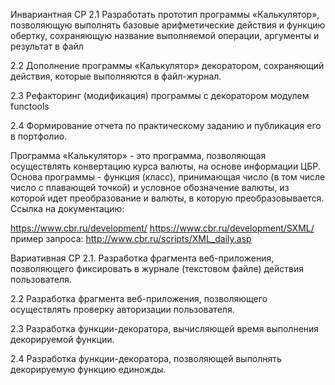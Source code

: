 Инвариантная СР
2.1 Разработать прототип программы «Калькулятор», позволяющую выполнять базовые арифметические действия и функцию обертку, сохраняющую название выполняемой операции, аргументы и результат в файл

2.2 Дополнение программы «Калькулятор» декоратором, сохраняющий действия, которые выполняются в файл-журнал.

2.3 Рефакторинг (модификация) программы с декоратором модулем functools

2.4 Формирование отчета по практическому заданию и публикация его в портфолио.

Программа «Калькулятор» - это программа, позволяющая осуществлять конвертацию курса валюты, на основе информации ЦБР. Основа программы - функция (класс), принимающая число (в том числе число с плавающей точкой) и условное обозначение валюты, из которой идет преобразование и валюты, в которую преобразовывается.
Ссылка на документацию:

https://www.cbr.ru/development/
https://www.cbr.ru/development/SXML/
пример запроса: http://www.cbr.ru/scripts/XML_daily.asp

Вариативная СР
2.1. Разработка фрагмента веб-приложения, позволяющего фиксировать в журнале (текстовом файле) действия пользователя.

2.2 Разработка фрагмента веб-приложения, позволяющего осуществлять проверку авторизации пользователя.

2.3 Разработка функции-декоратора, вычисляющей время выполнения декорируемой функции.

2.4 Разработка функции-декоратора, позволяющей выполнять декорируемую функцию единожды.
